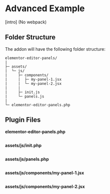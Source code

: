 # Advanced Example

<Badge type="tip" vertical="top" text="Elementor Core" /> <Badge type="warning" vertical="top" text="Intermediate" />

[intro] (No webpack)

## Folder Structure

The addon will have the following folder structure:

```
elementor-editor-panels/
|
├─ assets/
|  └─ js/
|     ├─ components/
|     |  ├─ my-panel-1.jsx
|     |  └─ my-panel-2.jsx
|     |
|     ├─ init.js
|     └─ panels.js
|
└─ elementor-editor-panels.php
```

## Plugin Files

**elementor-editor-panels.php**

```php
```

**assets/js/init.php**

```js
```

**assets/js/panels.php**

```js
```

**assets/js/components/my-panel-1.jsx**

```jsx
```

**assets/js/components/my-panel-2.jsx**

```jsx
```
